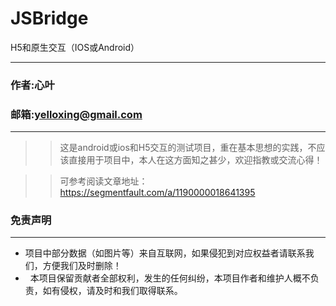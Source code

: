 # JSBridge
H5和原生交互（IOS或Android）

****
### 作者:心叶
### 邮箱:yelloxing@gmail.com
****

>> 这是android或ios和H5交互的测试项目，重在基本思想的实践，不应该直接用于项目中，本人在这方面知之甚少，欢迎指教或交流心得！

>> 可参考阅读文章地址：https://segmentfault.com/a/1190000018641395

### 免责声明
------
*   项目中部分数据（如图片等）来自互联网，如果侵犯到对应权益者请联系我们，方便我们及时删除！
*   本项目保留贡献者全部权利，发生的任何纠纷，本项目作者和维护人概不负责，如有侵权，请及时和我们取得联系。